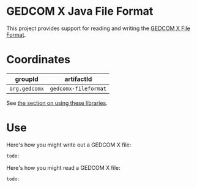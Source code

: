 # GEDCOM X Java File Format

This project provides support for reading and writing the
[GEDCOM X File Format](https://github.com/FamilySearch/gedcomx/blob/master/specifications/file-format-specification.md).

# Coordinates

groupId | artifactId
--------|-----------
`org.gedcomx` | `gedcomx-fileformat`

See [the section on using these libraries](../README.md#Use).

# Use

Here's how you might write out a GEDCOM X file:

```java
todo:

```

Here's how you might read a GEDCOM X file:

```java
todo:

```